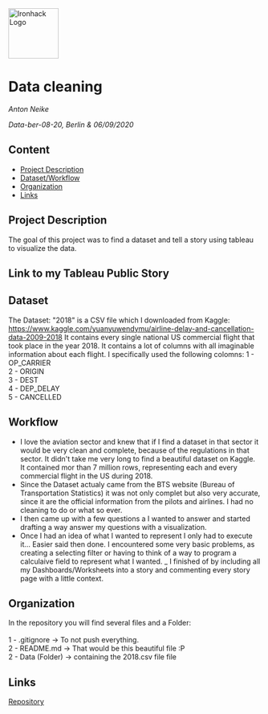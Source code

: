 <img src="https://bit.ly/2VnXWr2" alt="Ironhack Logo" width="100"/>

# Data cleaning
*Anton Neike*

*Data-ber-08-20, Berlin & 06/09/2020*

## Content
- [Project Description](#project-description)
- [Dataset/Workflow](#dataset/workflow)
- [Organization](#organization)
- [Links](#links)

## Project Description
The goal of this project was to find a dataset and tell a story using tableau to visualize the data.

## Link to my Tableau Public Story



## Dataset
The Dataset: "2018" is a CSV file which I downloaded from Kaggle: https://www.kaggle.com/yuanyuwendymu/airline-delay-and-cancellation-data-2009-2018
It contains every single national US commercial flight that took place in the year 2018. It contains a lot of columns with all imaginable information about each flight. I specifically used the following colomns: 
1 - OP_CARRIER<br>
2 - ORIGIN<br>
3 - DEST<br>
4 - DEP_DELAY<br>
5 - CANCELLED<br>

## Workflow

- I love the aviation sector and knew that if I find a dataset in that sector it would be very clean and complete, because of the regulations in that sector. It didn't take me very long to find a beautiful dataset on Kaggle. It contained mor than 7 million rows, representing each and every commercial flight in the US during 2018.
- Since the Dataset actualy came from the BTS website (Bureau of Transportation Statistics) it was not only complet but also very accurate, since it are the official information from the pilots and airlines. I had no cleaning to do or what so ever.
- I then came up with a few questions a I wanted to answer and started drafting a way answer my questions with a visualization.
- Once I had an idea of what I wanted to represent I only had to execute it... Easier said then done. I encountered some very basic problems, as creating a selecting filter or having to think of a way to program a calculaive field to represent what I wanted.
_ I finished of by including all my Dashboards/Worksheets into a story and commenting every story page with a little context.

## Organization
In the repository you will find several files and a Folder:<br>
<br>
1 - .gitignore -> To not push everything.<br>
2 - README.md -> That would be this beautiful file :P<br>
2 - Data (Folder) -> containing the 2018.csv file file<br>

## Links
[Repository](https://github.com/fctonio/Tableau-US-Commercial-Flights-2018)
